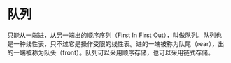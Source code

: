 # 队列

只能从一端进，从另一端出的顺序序列（First In First Out），叫做队列。队列也是一种线性表，只不过它是操作受限的线性表。进的一端被称为队尾（rear），出的一端被称为队头（front）。队列可以采用顺序存储，也可以采用链式存储。


